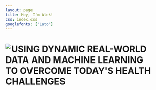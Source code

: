 ```yaml
---
layout: page
title: Hey, I'm Alek!
css: index.css
googlefonts: ["Lato"]
---
```





<div class="text-center">

  <img src="{{ site.baseurl }}/img/Alek.jpeg" align="left"/>
  <h1>USING DYNAMIC REAL-WORLD DATA AND MACHINE LEARNING<br>TO OVERCOME TODAY'S HEALTH CHALLENGES </h1>
</div>





